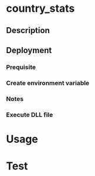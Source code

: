 # country_stats


## Description


## Deployment
### Prequisite


### Create environment variable

### Notes


### Execute DLL file 


# Usage


# Test

